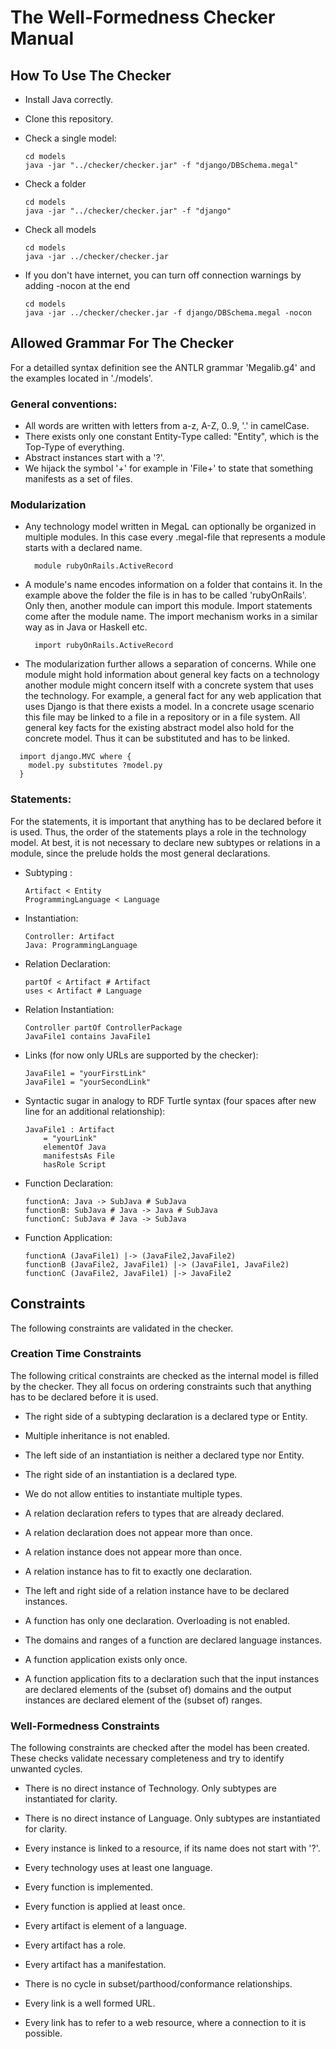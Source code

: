 # The Well-Formedness Checker Manual

## How To Use The Checker

* Install Java correctly.
* Clone this repository.
* Check a single model:
	
      cd models
      java -jar "../checker/checker.jar" -f "django/DBSchema.megal"
	 
* Check a folder

      cd models
      java -jar "../checker/checker.jar" -f "django" 
	 
* Check all models 
	
      cd models
      java -jar ../checker/checker.jar
	 
* If you don't have internet, you can turn off connection warnings by adding -nocon at the end

      cd models
      java -jar ../checker/checker.jar -f django/DBSchema.megal -nocon
	

## Allowed Grammar For The Checker

For a detailled syntax definition see the ANTLR grammar 'Megalib.g4' and the examples located in './models'.

### General conventions:

* All words are written with letters from a-z, A-Z, 0..9, '.' in camelCase. 
* There exists only one constant Entity-Type called: "Entity", which is the Top-Type of everything.
* Abstract instances start with a '?'.
* We hijack the symbol '+' for example in 'File+' to state that something manifests as a set of files.

### Modularization
	
* Any technology model written in MegaL can optionally be organized in multiple modules. In this case every .megal-file that represents a module starts with a declared name.
                        
        module rubyOnRails.ActiveRecord
			
* A module's name encodes information on a folder that contains it. In the example above the folder the file is in has to be called 'rubyOnRails'. Only then, another module can import this module. Import statements come after the module name. The import mechanism works in a similar way as in Java or Haskell etc.
                       
        import rubyOnRails.ActiveRecord

* The modularization further allows a separation of concerns. While one module might hold information about general key facts on a technology another module might concern itself with a concrete system that uses the technology. For example, a general fact for any web application that uses Django is that there exists a model. In a concrete usage scenario this file may be linked to a file in a repository or in a file system. All general key facts for the existing abstract model also hold for the concrete model. Thus it can be substituted and has to be linked.

```
  import django.MVC where {
    model.py substitutes ?model.py
  }
```

### Statements: 

For the statements, it is important that anything has to be declared before it is used. Thus, the order of the statements plays a role in the technology model. At best, it is not necessary to declare new subtypes or relations in a module, since the prelude holds the most general declarations.

* Subtyping : 	

      Artifact < Entity
      ProgrammingLanguage < Language

* Instantiation: 	

      Controller: Artifact
      Java: ProgrammingLanguage

* Relation Declaration:

      partOf < Artifact # Artifact
      uses < Artifact # Language

* Relation Instantiation:	

      Controller partOf ControllerPackage
      JavaFile1 contains JavaFile1

* Links (for now only URLs are supported by the checker):		

      JavaFile1 = "yourFirstLink"
      JavaFile1 = "yourSecondLink"
			
* Syntactic sugar in analogy to RDF Turtle syntax (four spaces after new line for an additional relationship):
 
      JavaFile1 : Artifact
          = "yourLink"
          elementOf Java
          manifestsAs File
          hasRole Script

* Function Declaration:	

      functionA: Java -> SubJava # SubJava
      functionB: SubJava # Java -> Java # SubJava
      functionC: SubJava # Java -> SubJava

* Function Application:	

      functionA (JavaFile1) |-> (JavaFile2,JavaFile2)
      functionB (JavaFile2, JavaFile1) |-> (JavaFile1, JavaFile2)
      functionC (JavaFile2, JavaFile1) |-> JavaFile2
			

## Constraints

The following constraints are validated in the checker.

### Creation Time Constraints

The following critical constraints are checked as the internal model is filled by the checker. They all focus on ordering constraints such that anything has to be declared before it is used.

* The right side of a subtyping declaration is a declared type or Entity.
* Multiple inheritance is not enabled.

* The left side of an instantiation is neither a declared type nor Entity.
* The right side of an instantiation is a declared type.
* We do not allow entities to instantiate multiple types.

* A relation declaration refers to types that are already declared.
* A relation declaration does not appear more than once.

* A relation instance does not appear more than once.
* A relation instance has to fit to exactly one declaration.
* The left and right side of a relation instance have to be declared instances.

* A function has only one declaration. Overloading is not enabled.
* The domains and ranges of a function are declared language instances.

* A function application exists only once.
* A function application fits to a declaration such that the input instances are declared elements of the (subset of) domains and the output instances are declared element of the (subset of) ranges.

### Well-Formedness Constraints

The following constraints are checked after the model has been created. These checks validate necessary completeness and try to identify unwanted cycles.

* There is no direct instance of Technology. Only subtypes are instantiated for clarity.
* There is no direct instance of Language. Only subtypes are instantiated for clarity.
* Every instance is linked to a resource, if its name does not start with '?'.
* Every technology uses at least one language.
* Every function is implemented.
* Every function is applied at least once.
* Every artifact is element of a language.
* Every artifact has a role.
* Every artifact has a manifestation.

* There is no cycle in subset/parthood/conformance relationships.
* Every link is a well formed URL.
* Every link has to refer to a web resource, where a connection to it is possible.
